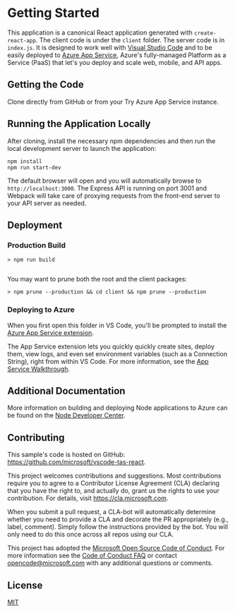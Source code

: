 # Getting Started

This application is a canonical React application generated with `create-react-app`. The client code is under the `client` folder. The server code is in `index.js`. It is designed to work well with [Visual Studio Code](https://code.visualstudio.com) and to be easily deployed to [Azure App Service](https://azure.microsoft.com/en-us/services/app-service/), Azure's fully-managed Platform as a Service (PaaS) that let's you deploy and scale web, mobile, and API apps. 

## Getting the Code

Clone directly from GitHub or from your Try Azure App Service instance.

## Running the Application Locally

After cloning, install the necessary npm dependencies and then run the local development server to launch the application:

``` console
npm install
npm run start-dev
```

The default browser will open and you will automatically browse to `http://localhost:3000`. The Express API is running on port 3001 and Webpack will take care of proxying requests from the front-end server to your API server as needed.

## Deployment

### Production Build

```
> npm run build


```

You may want to prune both the root and the client packages:

```
> npm prune --production && cd client && npm prune --production
```

### Deploying to Azure
When you first open this folder in VS Code, you'll be prompted to install the [Azure App Service extension](https://marketplace.visualstudio.com/items?itemName=ms-azuretools.vscode-azureappservice). 

The App Service extension lets you quickly quickly create sites, deploy them, view logs, and even set environment variables (such as a Connection String), right from within VS Code. For more information, see the [App Service Walkthrough](https://code.visualstudio.com/tutorials/app-service-extension/getting-started).

## Additional Documentation

More information on building and deploying Node applications to Azure can be found on the [Node Developer Center](https://docs.microsoft.com/en-us/javascript/azure/?view=azure-node-latest).

## Contributing

This sample's code is hosted on GitHub: https://github.com/microsoft/vscode-tas-react.

This project welcomes contributions and suggestions. Most contributions require you to agree to a
Contributor License Agreement (CLA) declaring that you have the right to, and actually do, grant us
the rights to use your contribution. For details, visit https://cla.microsoft.com.

When you submit a pull request, a CLA-bot will automatically determine whether you need to provide
a CLA and decorate the PR appropriately (e.g., label, comment). Simply follow the instructions
provided by the bot. You will only need to do this once across all repos using our CLA.

This project has adopted the [Microsoft Open Source Code of Conduct](https://opensource.microsoft.com/codeofconduct/).
For more information see the [Code of Conduct FAQ](https://opensource.microsoft.com/codeofconduct/faq/) or
contact [opencode@microsoft.com](mailto:opencode@microsoft.com) with any additional questions or comments.

## License
[MIT](LICENSE.md)
